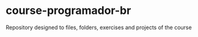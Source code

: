 # course-programador-br
Repository designed to files, folders, exercises and projects of the course
